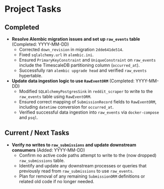 # Project Tasks

## Completed

- **Resolve Alembic migration issues and set up `raw_events` table** (Completed: YYYY-MM-DD)
  - Corrected `down_revision` in migration `2dde641de514`.
  - Fixed `sqlalchemy.url` in `alembic.ini`.
  - Ensured `PrimaryKeyConstraint` and `UniqueConstraint` on `raw_events` include the TimescaleDB partitioning column (`occurred_at`).
  - Successfully ran `alembic upgrade head` and verified `raw_events` hypertable.
- **Update data ingestion logic to use `RawEventORM`** (Completed: YYYY-MM-DD)
  - Modified `SQLAlchemyPostgresSink` in `reddit_scraper` to write to the `raw_events` table using `RawEventORM`.
  - Ensured correct mapping of `SubmissionRecord` fields to `RawEventORM`, including `datetime` conversion for `occurred_at`.
  - Verified successful data ingestion into `raw_events` via `docker-compose` and `psql`.

## Current / Next Tasks

- **Verify no writes to `raw_submissions` and update downstream consumers** (Added: YYYY-MM-DD)
  - Confirm no active code paths attempt to write to the (now dropped) `raw_submissions` table.
  - Identify and update any downstream processes or queries that previously read from `raw_submissions` to use `raw_events`.
  - Plan for removal of any remaining `SubmissionORM` definitions or related old code if no longer needed.
